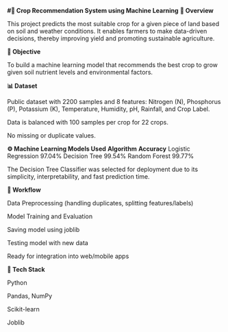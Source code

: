 **#🌾 Crop Recommendation System using Machine Learning**
**📌 Overview**

This project predicts the most suitable crop for a given piece of land based on soil and weather conditions. It enables farmers to make data-driven decisions, thereby improving yield and promoting sustainable agriculture.

**🧠 Objective**

To build a machine learning model that recommends the best crop to grow given soil nutrient levels and environmental factors.

**📊 Dataset**

Public dataset with 2200 samples and 8 features:
Nitrogen (N), Phosphorus (P), Potassium (K), Temperature, Humidity, pH, Rainfall, and Crop Label.

Data is balanced with 100 samples per crop for 22 crops.

No missing or duplicate values.

**⚙️ Machine Learning Models Used**
**Algorithm**	                  **Accuracy**
Logistic Regression	         97.04%
Decision Tree	               99.54%
Random Forest	               99.77%

The Decision Tree Classifier was selected for deployment due to its simplicity, interpretability, and fast prediction time.

**🧩 Workflow**

Data Preprocessing (handling duplicates, splitting features/labels)

Model Training and Evaluation

Saving model using joblib

Testing model with new data

Ready for integration into web/mobile apps

**🚀 Tech Stack**

Python

Pandas, NumPy

Scikit-learn

Joblib
